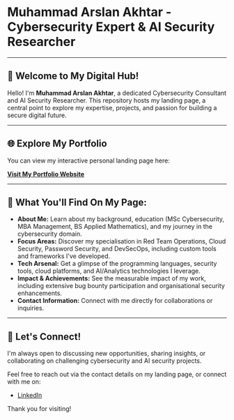 # Muhammad Arslan Akhtar - Cybersecurity Expert & AI Security Researcher

---

## 🚀 Welcome to My Digital Hub!

Hello! I'm **Muhammad Arslan Akhtar**, a dedicated Cybersecurity Consultant and AI Security Researcher. This repository hosts my landing page, a central point to explore my expertise, projects, and passion for building a secure digital future.

---

## 🌐 Explore My Portfolio

You can view my interactive personal landing page here:

**[Visit My Portfolio Website]([https://yourusername.github.io/your-repository-name/](https://arslan-akhtar-cybersecur-iy4ithv.gamma.site/))**


---

## 🌟 What You'll Find On My Page:

* **About Me:** Learn about my background, education (MSc Cybersecurity, MBA Management, BS Applied Mathematics), and my journey in the cybersecurity domain.
* **Focus Areas:** Discover my specialisation in Red Team Operations, Cloud Security, Password Security, and DevSecOps, including custom tools and frameworks I've developed.
* **Tech Arsenal:** Get a glimpse of the programming languages, security tools, cloud platforms, and AI/Analytics technologies I leverage.
* **Impact & Achievements:** See the measurable impact of my work, including extensive bug bounty participation and organisational security enhancements.
* **Contact Information:** Connect with me directly for collaborations or inquiries.

---

## 👋 Let's Connect!

I'm always open to discussing new opportunities, sharing insights, or collaborating on challenging cybersecurity and AI security projects.

Feel free to reach out via the contact details on my landing page, or connect with me on:

* [LinkedIn](https://www.linkedin.com/in/donutt2u/)

Thank you for visiting!
